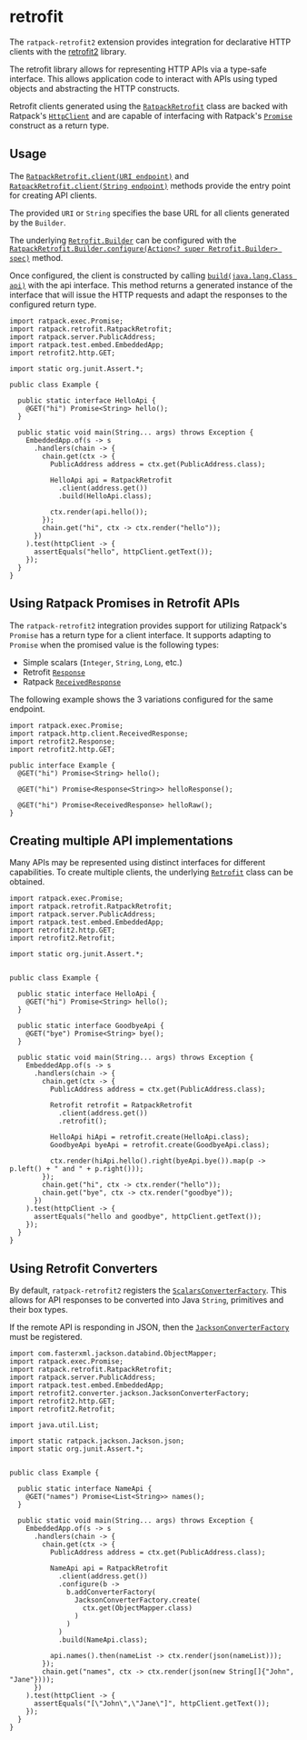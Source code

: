 # retrofit

The `ratpack-retrofit2` extension provides integration for declarative HTTP clients with the [retrofit2](http://square.github.io/retrofit) library.

The retrofit library allows for representing HTTP APIs via a type-safe interface.
This allows application code to interact with APIs using typed objects and abstracting the HTTP constructs.

Retrofit clients generated using the [`RatpackRetrofit`](api/ratpack/retrofit/RatpackRetrofit.html) class are backed with
Ratpack's [`HttpClient`](api/ratpack/http/client/HttpClient.html) and are capable of interfacing with 
Ratpack's [`Promise`](api/ratpack/exec/Promise.html) construct as a return type.


## Usage

The [`RatpackRetrofit.client(URI endpoint)`](api/ratpack/retrofit/RatpackRetrofit.html#client-java.net.URI-) and 
[`RatpackRetrofit.client(String endpoint)`](api/ratpack/retrofit/RatpackRetrofit.html#client-java.lang.String-)
methods provide the entry point for creating API clients.

The provided `URI` or `String` specifies the base URL for all clients generated by the `Builder`.

The underlying [`Retrofit.Builder`](https://square.github.io/retrofit/2.x/retrofit/retrofit2/Retrofit.Builder.html) can be configured
with the [`RatpackRetrofit.Builder.configure(Action<? super Retrofit.Builder> spec)`](api/ratpack/retrofit/RatpackRetrofit.Builder.html#configure-ratpack.func.Action-) method.

Once configured, the client is constructed by calling [`build(java.lang.Class api)`](api/ratpack/retrofit/RatpackRetrofit.Builder.html#build-java.lang.Class-)
with the api interface. 
This method returns a generated instance of the interface that will issue the HTTP requests and adapt the responses to the
configured return type.

```language-java
import ratpack.exec.Promise;
import ratpack.retrofit.RatpackRetrofit;
import ratpack.server.PublicAddress;
import ratpack.test.embed.EmbeddedApp;
import retrofit2.http.GET;

import static org.junit.Assert.*;

public class Example {

  public static interface HelloApi {
    @GET("hi") Promise<String> hello();
  }

  public static void main(String... args) throws Exception {
    EmbeddedApp.of(s -> s
      .handlers(chain -> {
        chain.get(ctx -> {
          PublicAddress address = ctx.get(PublicAddress.class);
          
          HelloApi api = RatpackRetrofit
            .client(address.get())
            .build(HelloApi.class);
            
          ctx.render(api.hello());
        });
        chain.get("hi", ctx -> ctx.render("hello"));
      })
    ).test(httpClient -> {
      assertEquals("hello", httpClient.getText());
    });
  }
}
```

## Using Ratpack Promises in Retrofit APIs

The `ratpack-retrofit2` integration provides support for utilizing Ratpack's `Promise` has a return type for a client interface.
It supports adapting to `Promise` when the promised value is the following types:

* Simple scalars (`Integer`, `String`, `Long`, etc.)
* Retrofit [`Response`](https://square.github.io/retrofit/2.x/retrofit/retrofit2/Response.html)
* Ratpack [`ReceivedResponse`](api/ratpack/http/client/ReceivedResponse.html)

The following example shows the 3 variations configured for the same endpoint.

```language-java
import ratpack.exec.Promise;
import ratpack.http.client.ReceivedResponse;
import retrofit2.Response;
import retrofit2.http.GET;

public interface Example {
  @GET("hi") Promise<String> hello();
  
  @GET("hi") Promise<Response<String>> helloResponse();
  
  @GET("hi") Promise<ReceivedResponse> helloRaw();
}
```

## Creating multiple API implementations

Many APIs may be represented using distinct interfaces for different capabilities. 
To create multiple clients, the underlying [`Retrofit`](https://square.github.io/retrofit/2.x/retrofit/retrofit2/Retrofit.html) class can be obtained.

```language-java
import ratpack.exec.Promise;
import ratpack.retrofit.RatpackRetrofit;
import ratpack.server.PublicAddress;
import ratpack.test.embed.EmbeddedApp;
import retrofit2.http.GET;
import retrofit2.Retrofit;

import static org.junit.Assert.*;

  
public class Example {

  public static interface HelloApi {
    @GET("hi") Promise<String> hello();
  }
  
  public static interface GoodbyeApi {
    @GET("bye") Promise<String> bye();
  }

  public static void main(String... args) throws Exception {
    EmbeddedApp.of(s -> s
      .handlers(chain -> {
        chain.get(ctx -> {
          PublicAddress address = ctx.get(PublicAddress.class);
          
          Retrofit retrofit = RatpackRetrofit
            .client(address.get())
            .retrofit();
            
          HelloApi hiApi = retrofit.create(HelloApi.class);
          GoodbyeApi byeApi = retrofit.create(GoodbyeApi.class);
            
          ctx.render(hiApi.hello().right(byeApi.bye()).map(p -> p.left() + " and " + p.right()));
        });
        chain.get("hi", ctx -> ctx.render("hello"));
        chain.get("bye", ctx -> ctx.render("goodbye"));
      })
    ).test(httpClient -> {
      assertEquals("hello and goodbye", httpClient.getText());
    });
  }
}
```

## Using Retrofit Converters

By default, `ratpack-retrofit2` registers the [`ScalarsConverterFactory`](http://square.github.io/retrofit/2.x/converter-scalars/retrofit2/converter/scalars/ScalarsConverterFactory.html).
This allows for API responses to be converted into Java `String`, primitives and their box types.

If the remote API is responding in JSON, then the [`JacksonConverterFactory`](http://square.github.io/retrofit/2.x/converter-jackson/retrofit2/converter/jackson/JacksonConverterFactory.html) must be registered.

```language-java
import com.fasterxml.jackson.databind.ObjectMapper;
import ratpack.exec.Promise;
import ratpack.retrofit.RatpackRetrofit;
import ratpack.server.PublicAddress;
import ratpack.test.embed.EmbeddedApp;
import retrofit2.converter.jackson.JacksonConverterFactory;
import retrofit2.http.GET;
import retrofit2.Retrofit;

import java.util.List;

import static ratpack.jackson.Jackson.json;
import static org.junit.Assert.*;

  
public class Example {

  public static interface NameApi {
    @GET("names") Promise<List<String>> names();
  }

  public static void main(String... args) throws Exception {
    EmbeddedApp.of(s -> s
      .handlers(chain -> {
        chain.get(ctx -> {
          PublicAddress address = ctx.get(PublicAddress.class);
          
          NameApi api = RatpackRetrofit
            .client(address.get())
            .configure(b -> 
              b.addConverterFactory(
                JacksonConverterFactory.create(
                  ctx.get(ObjectMapper.class)
                )
              )
            )
            .build(NameApi.class);
            
          api.names().then(nameList -> ctx.render(json(nameList)));  
        });
        chain.get("names", ctx -> ctx.render(json(new String[]{"John", "Jane"})));
      })
    ).test(httpClient -> {
      assertEquals("[\"John\",\"Jane\"]", httpClient.getText());
    });
  }
}
```



